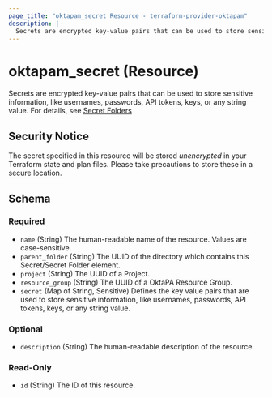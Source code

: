 ```yaml
---
page_title: "oktapam_secret Resource - terraform-provider-oktapam"
description: |-
  Secrets are encrypted key-value pairs that can be used to store sensitive information, like usernames, passwords, API tokens, keys, or any string value. For details, see [Secret Folders](https://help.okta.com/okta_help.htm?type=oie&id=ext-pam-secrets)
---
```


# oktapam_secret (Resource)

Secrets are encrypted key-value pairs that can be used to store sensitive information, like usernames, passwords, API tokens, keys, or any string value. For details, see [Secret Folders](https://help.okta.com/okta_help.htm?type=oie&id=ext-pam-secrets)

## Security Notice
The secret specified in this resource will be stored *unencrypted* in your Terraform state and plan files.  Please take precautions to store these in a secure location.

<!-- schema generated by tfplugindocs -->
## Schema

### Required

- `name` (String) The human-readable name of the resource. Values are case-sensitive.
- `parent_folder` (String) The UUID of the directory which contains this Secret/Secret Folder element.
- `project` (String) The UUID of a Project.
- `resource_group` (String) The UUID of a OktaPA Resource Group.
- `secret` (Map of String, Sensitive) Defines the key value pairs that are used to store sensitive information, like usernames, passwords, API tokens, keys, or any string value.

### Optional

- `description` (String) The human-readable description of the resource.

### Read-Only

- `id` (String) The ID of this resource.